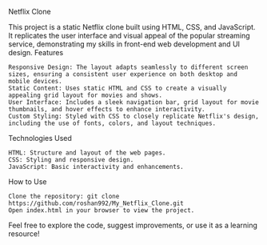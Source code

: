 Netflix Clone

This project is a static Netflix clone built using HTML, CSS, and JavaScript. It replicates the user interface and visual appeal of the popular streaming service, demonstrating my skills in front-end web development and UI design.
Features

    Responsive Design: The layout adapts seamlessly to different screen sizes, ensuring a consistent user experience on both desktop and mobile devices.
    Static Content: Uses static HTML and CSS to create a visually appealing grid layout for movies and shows.
    User Interface: Includes a sleek navigation bar, grid layout for movie thumbnails, and hover effects to enhance interactivity.
    Custom Styling: Styled with CSS to closely replicate Netflix's design, including the use of fonts, colors, and layout techniques.

Technologies Used

    HTML: Structure and layout of the web pages.
    CSS: Styling and responsive design.
    JavaScript: Basic interactivity and enhancements.

How to Use

    Clone the repository: git clone https://github.com/roshan992/My_Netflix_Clone.git
    Open index.html in your browser to view the project.

Feel free to explore the code, suggest improvements, or use it as a learning resource!
